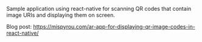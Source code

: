Sample application using react-native for scanning QR codes that contain image URIs and displaying them on screen.

Blog post: https://mispyrou.com/ar-app-for-displaying-qr-image-codes-in-react-native/
